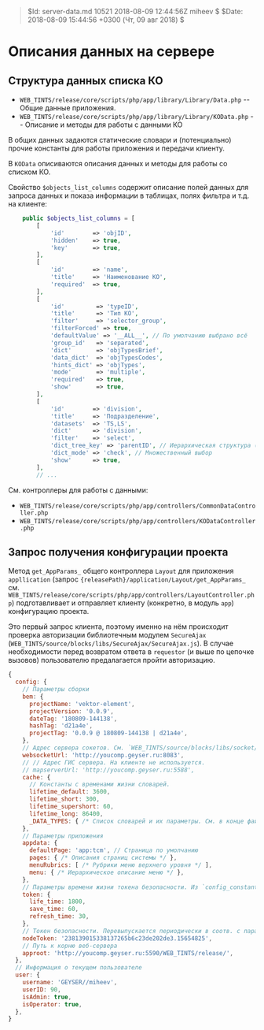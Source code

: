 > $Id: server-data.md 10521 2018-08-09 12:44:56Z miheev $
> $Date: 2018-08-09 15:44:56 +0300 (Чт, 09 авг 2018) $

Описания данных на сервере
==========================

Структура данных списка КО
--------------------------

- `WEB_TINTS/release/core/scripts/php/app/library/Library/Data.php` -- Общие данные приложения.
- `WEB_TINTS/release/core/scripts/php/app/library/Library/KOData.php` -- Описание и методы для работы с данными КО

В общих данных задаются статические словари и (потенциально) прочие константы для работы приложения и передачи клиенту.

В `KOData` описиваются описания данных и методы для работы со списком КО.

Свойство `$objects_list_columns` содержит описание полей данных для запроса данных и показа информации в таблицах, полях фильтра и т.д. на клиенте:

```php
    public $objects_list_columns = [
        [
            'id'        => 'objID',
            'hidden'    => true,
            'key'       => true,
        ],
        [
            'id'        => 'name',
            'title'     => 'Наименование КО',
            'required'  => true,
        ],
        [
            'id'         => 'typeID',
            'title'      => 'Тип КО',
            'filter'     => 'selector_group',
            'filterForced' => true,
            'defaultValue' => '__ALL__', // По умолчанию выбрано всё
            'group_id'   => 'separated',
            'dict'       => 'objTypesBrief',
            'data_dict'  => 'objTypesCodes',
            'hints_dict' => 'objTypes',
            'mode'       => 'multiple',
            'required'   => true,
            'show'       => true,
        ],
        [
            'id'        => 'division',
            'title'     => 'Подразделение',
            'datasets'  => 'TS,LS',
            'dict'      => 'division',
            'filter'    => 'select',
            'dict_tree_key' => 'parentID', // Иерархическая структура (ключ родителя)
            'dict_mode' => 'check', // Множественный выбор
            'show'      => true,
        ],
        // ...
```

См. контроллеры для работы с данными:

- `WEB_TINTS/release/core/scripts/php/app/controllers/CommonDataController.php`
- `WEB_TINTS/release/core/scripts/php/app/controllers/KODataController.php`

Запрос получения конфигурации проекта
-------------------------------------

Метод `get_AppParams_` общего контроллера `Layout` для приложения
`appllication` (запрос `{releasePath}/application/Layout/get_AppParams_` см.
`WEB_TINTS/release/core/scripts/php/app/controllers/LayoutController.php`)
подготавливает и отправляет клиенту (конкретно, в модуль `app`) конфигурацию
проекта.

Это первый запрос клиента, поэтому именно на нём происходит проверка
авторизации библиотечным модулем `SecureAjax`
(`WEB_TINTS/source/blocks/libs/SecureAjax/SecureAjax.js`). В случае
необходимости перед возвратом ответа в `requestor` (и выше по цепочке вызовов)
пользователю предалагается пройти авторизацию.

```javascript
{
  config: {
    // Параметры сборки
    bem: {
      projectName: 'vektor-element',
      projectVersion: '0.0.9',
      dateTag: '180809-144138',
      hashTag: 'd21a4e',
      projectTag: '0.0.9 @ 180809-144138 | d21a4e',
    },
    // Адрес сервера сокетов. См. `WEB_TINTS/source/blocks/libs/socket/socket.js`.
    websocketUrl: 'http://youcomp.geyser.ru:8083',
    // // Адрес ГИС сервера. На клиенте не используется.
    // mapserverUrl: 'http://youcomp.geyser.ru:5588',
    cache: {
      // Константы с временами жизни словарей.
      lifetime_default: 3600,
      lifetime_short: 300,
      lifetime_supershort: 60,
      lifetime_long: 86400,
      _DATA_TYPES: { /* Список словарей и их параметры. См. в конце файла `config_constants.php`. */ },
    },
    // Параметры приложения
    appdata: {
      defaultPage: 'app:tcm', // Страница по умолчанию
      pages: { /* Описания страниц системы */ },
      menuRubrics: [ /* Рубрики меню верхнего уровня */ ],
      menu: { /* Иерархическое описание меню */ },
    },
    // Параметры времени жизни токена безопасности. Из `config_constants.php`.
    token: {
      life_time: 1800,
      save_time: 60,
      refresh_time: 30,
    },
    // Токен безопасности. Перевыпускается периодически в соотв. с параметром конфигурации сервера `token->refresh_time` (задаётся в `config_constants.php`).
    nodeToken: '238139015338137265b6c23de202de3.15654825',
    // Путь к корню веб-сервера
    approot: 'http://youcomp.geyser.ru:5590/WEB_TINTS/release/',
  },
  // Информация о текущем пользователе
  user: {
    username: 'GEYSER//miheev',
    userID: 90,
    isAdmin: true,
    isOperator: true,
  },
}
```
